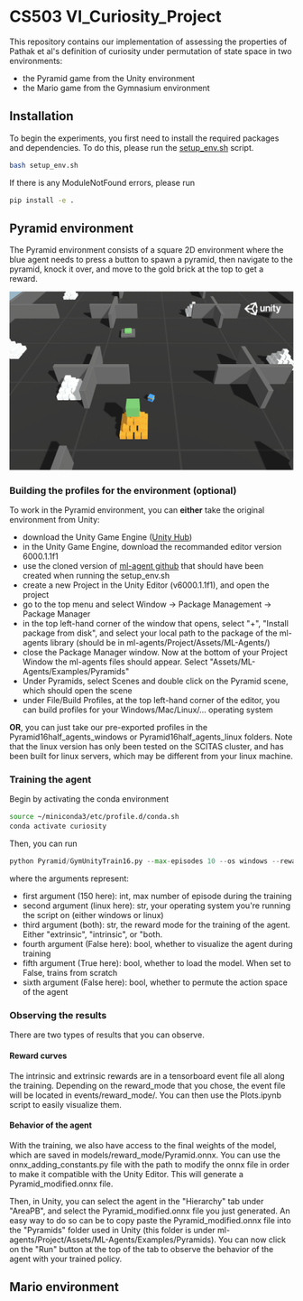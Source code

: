 # CS503 VI_Curiosity_Project

This repository contains our implementation of assessing the properties of Pathak et al's definition of curiosity under permutation of state space in two environments:
- the Pyramid game from the Unity environment
- the Mario game from the Gymnasium environment

## **Installation**  
To begin the experiments, you first need to install the required packages and dependencies. To do this, please run the [setup_env.sh](setup_env.sh) script.

```bash
bash setup_env.sh
```
If there is any ModuleNotFound errors, please run
```bash
pip install -e .
```

## **Pyramid environment**
The Pyramid environment consists of a square 2D environment where the blue agent needs to press a button to spawn a pyramid, then navigate to the pyramid, knock it over, and move to the gold brick at the top to get a reward.

![Alt text](Images/Pyramid_image.png)

### Building the profiles for the environment (optional)
To work in the Pyramid environment, you can **either** take the original environment from Unity:
- download the Unity Game Engine ([Unity Hub]([url](https://unity.com/fr/download)))
- in the Unity Game Engine, download the recommanded editor version 6000.1.1f1
- use the cloned version of [ml-agent github]([url](https://github.com/Unity-Technologies/ml-agents)) that should have been created when running the setup_env.sh
- create a new Project in the Unity Editor (v6000.1.1f1), and open the project
- go to the top menu and select Window -> Package Management -> Package Manager
- in the top left-hand corner of the window that opens, select "+", "Install package from disk", and select your local path to the package of the ml-agents library (should be in ml-agents/Project/Assets/ML-Agents/)
- close the Package Manager window. Now at the bottom of your Project Window the ml-agents files should appear. Select "Assets/ML-Agents/Examples/Pyramids"
- Under Pyramids, select Scenes and double click on the Pyramid scene, which should open the scene
- under File/Build Profiles, at the top left-hand corner of the editor, you can build profiles for your Windows/Mac/Linux/... operating system

**OR**, you can just take our pre-exported profiles in the Pyramid16half_agents_windows or Pyramid16half_agents_linux folders. Note that the linux version has only been tested on the SCITAS cluster, and has been built for linux servers, which may be different from your linux machine.

### Training the agent
Begin by activating the conda environment
```bash
source ~/miniconda3/etc/profile.d/conda.sh
conda activate curiosity
```

Then, you can run 
```python
python Pyramid/GymUnityTrain16.py --max-episodes 10 --os windows --reward_mode both --graphics --load_model
```
where the arguments represent:
- first argument (150 here): int, max number of episode during the training
- second argument (linux here): str, your operating system you're running the script on (either windows or linux)
- third argument (both): str, the reward mode for the training of the agent. Either "extrinsic", "intrinsic", or "both.
- fourth argument (False here): bool, whether to visualize the agent during training
- fifth argument (True here): bool, whether to load the model. When set to False, trains from scratch 
- sixth argument (False here): bool, whether to permute the action space of the agent

### Observing the results
There are two types of results that you can observe.

#### Reward curves
The intrinsic and extrinsic rewards are in a tensorboard event file all along the training. Depending on the reward_mode that you chose, the event file will be located in events/reward_mode/. You can then use the Plots.ipynb script to easily visualize them.

#### Behavior of the agent
With the training, we also have access to the final weights of the model, which are saved in models/reward_mode/Pyramid.onnx. You can use the onnx_adding_constants.py file with the path to modify the onnx file in order to make it compatible with the Unity Editor. This will generate a Pyramid_modified.onnx file.

Then, in Unity, you can select the agent in the "Hierarchy" tab under "AreaPB", and select the Pyramid_modified.onnx file you just generated. An easy way to do so can be to copy paste the Pyramid_modified.onnx file into the "Pyramids" folder used in Unity (this folder is under ml-agents/Project/Assets/ML-Agents/Examples/Pyramids). You can now click on the "Run" button at the top of the tab to observe the behavior of the agent with your trained policy.

## **Mario environment**
